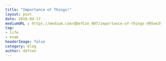 ```yaml
---
title: "Importance of Things!"
layout: post
date: 2018-04-17
mediumURL : https://medium.com/@DefCon_007/importance-of-things-995ae39c33e1?source=rss-ffc6d65d7566------2
tag:
- life 
- exam
headerImage: false
category: blog
author: defcon
---
```

        